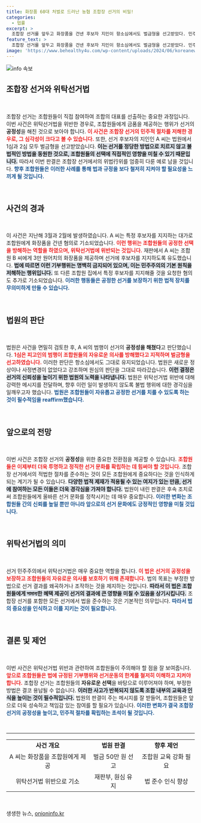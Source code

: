 ```yaml
---
title: 화장품 60대 처벌로 드러난 농협 조합장 선거의 비밀!
categories:
  - 법률
excerpt: >
  조합장 선거를 앞두고 화장품을 건넨 후보자 지인이 항소심에서도 벌금형을 선고받았다. 민주적 절차를 해친 이 사건, 과연 선거의 공정성에 어떤 영향을 미칠까? 클릭해 더 알아보세요!
feature_text: >
  조합장 선거를 앞두고 화장품을 건넨 후보자 지인이 항소심에서도 벌금형을 선고받았다. 민주적 절차를 해친 이 사건, 과연 선거의 공정성에 어떤 영향을 미칠까? 클릭해 더 알아보세요!
image: 'https://www.behealthy4u.com/wp-content/uploads/2024/06/koreanews.jpg'
---
```


<p><img src="https://www.behealthy4u.com/wp-content/uploads/2024/06/koreanews.jpg" alt="info 속보" /></p>

<h2 data-ke-size="size26">조합장 선거와 위탁선거법</h2>

<p data-ke-size="size16">&nbsp;</p>

<p>조합장 선거는 조합원들이 직접 참여하여 조합의 대표를 선출하는 중요한 과정입니다. 이번 사건은 위탁선거법을 위반한 경우로, 조합원들에게 금품을 제공하는 행위가 선거의 <strong>공정성</strong>을 해친 것으로 보아야 합니다. <b><span style="color: #ee2323;">이 사건은 조합장 선거의 민주적 절차를 저해한 경우로, 그 심각성이 크다고 볼 수 있습니다.</span></b> 또한, 선거 후보자의 지인인 A 씨는 법원에서 1심과 2심 모두 벌금형을 선고받았습니다. <b><span style="background-color: #21538527;">이는 선거를 정당한 방법으로 치르지 않고 불법적인 방법을 동원한 것으로, 조합원들의 선택에 직접적인 영향을 미칠 수 있기 때문입니다.</span></b> 따라서 이번 판결은 조합장 선거에서의 위법行위를 엄중히 다룬 예로 남을 것입니다. <b><span style="color: #1a5490;">향후 조합원들은 이러한 사례를 통해 법과 규정을 보다 철저히 지켜야 할 필요성을 느끼게 될 것입니다.</span></b></p>

<p data-ke-size="size16">&nbsp;</p>

<h2 data-ke-size="size26">사건의 경과</h2>

<p data-ke-size="size16">&nbsp;</p>

<p>이 사건은 지난해 3월과 2월에 발생하였습니다. A 씨는 특정 후보자를 지지하는 대가로 조합원에게 화장품을 건넨 혐의로 기소되었습니다. <b><span style="color: #ee2323;">이런 행위는 조합원들의 공정한 선택을 방해하는 역할을 하였으며, 위탁선거법에 위반되는 것입니다.</span></b> 재판에서 A 씨는 조합원 B 씨에게 3만 원어치의 화장품을 제공하며 선거에 후보자를 지지하도록 유도했습니다. <b><span style="background-color: #21538527;">법에 따르면 이런 기부행위는 명백히 금지되어 있으며, 이는 민주주의의 기본 원칙을 저해하는 행위입니다.</span></b> 또 다른 조합원 집에서 특정 후보자를 지지해줄 것을 요청한 혐의도 추가로 기소되었습니다. <b><span style="color: #1a5490;">이러한 행동들은 공정한 선거를 보장하기 위한 법적 장치를 무의미하게 만들 수 있습니다.</span></b></p>

<p data-ke-size="size16">&nbsp;</p>

<h2 data-ke-size="size26">법원의 판단</h2>

<p data-ke-size="size16">&nbsp;</p>

<p>법원은 사건을 면밀히 검토한 후, A 씨의 범행이 선거의 <strong>공정성을 해쳤다</strong>고 판단했습니다. <b><span style="color: #ee2323;">1심은 피고인의 범행이 조합원들의 자유로운 의사를 방해했다고 지적하며 벌금형을 선고하였습니다.</span></b> 이러한 판단은 항소심에서도 그대로 유지되었습니다. 법원은 새로운 정상이나 사정변경이 없었다고 강조하며 원심의 판단을 그대로 따라갔습니다. <b><span style="background-color: #21538527;">이런 결정은 선거의 신뢰성을 높이기 위한 법원의 노력을 나타냅니다.</span></b> 법원은 위탁선거법 위반에 대해 강력한 메시지를 전달하며, 향후 이런 일이 발생하지 않도록 불법 행위에 대한 경각심을 일깨우고자 했습니다. <b><span style="color: #1a5490;">법원은 조합원들이 자유롭고 공정한 선거를 치를 수 있도록 하는 것이 필수적임을 reaffirm했습니다.</span></b></p>

<p data-ke-size="size16">&nbsp;</p>

<h2 data-ke-size="size26">앞으로의 전망</h2>

<p data-ke-size="size16">&nbsp;</p>

<p>이번 사건은 조합장 선거의 <strong>공정성</strong>을 위한 중요한 전환점을 제공할 수 있습니다. <b><span style="color: #ee2323;">조합원들은 이제부터 더욱 투명하고 정직한 선거 문화를 확립하는 데 힘써야 할 것입니다.</span></b> 조합장 선거에서의 적법한 절차를 준수하는 것이 모든 조합원에게 중요하다는 것을 인식하게 되는 계기가 될 수 있습니다. <b><span style="background-color: #21538527;">다양한 법적 제재가 적용될 수 있는 여지가 있는 만큼, 선거에 참여하는 모든 이들은 더욱 경각심을 가져야 합니다.</span></b> 법원이 내린 판결은 후속 조치로써 조합원들에게 올바른 선거 문화를 정착시키는 데 매우 중요합니다. <b><span style="color: #1a5490;">이러한 변화는 조합원들 간의 신뢰를 높일 뿐만 아니라 앞으로의 선거 문화에도 긍정적인 영향을 미칠 것입니다.</span></b></p>

<p data-ke-size="size16">&nbsp;</p>

<h2 data-ke-size="size26">위탁선거법의 의미</h2>

<p data-ke-size="size16">&nbsp;</p>

<p>선거 민주주의에서 위탁선거법은 매우 중요한 역할을 합니다. <b><span style="color: #ee2323;">이 법은 선거의 공정성을 보장하고 조합원들의 자유로운 의사를 보호하기 위해 존재합니다.</span></b> 법의 목표는 부정한 방법으로 선거 결과를 왜곡하거나 조작하는 것을 제지하는 것입니다. <b><span style="background-color: #21538527;">따라서 이 법은 조합원들에게 সামান্য한 혜택 제공이 선거의 결과에 큰 영향을 미칠 수 있음을 상기시킵니다.</span></b> 조합장 선거를 포함한 모든 선거에서 법을 준수하는 것은 기본적인 의무입니다. <b><span style="color: #1a5490;">따라서 법의 중요성을 인식하고 이를 지키는 것이 필요합니다.</span></b></p>

<p data-ke-size="size16">&nbsp;</p>

<h2 data-ke-size="size26">결론 및 제언</h2>

<p data-ke-size="size16">&nbsp;</p>

<p>이번 사건은 위탁선거법 위반과 관련하여 조합원들이 주의해야 할 점을 잘 보여줍니다. <b><span style="color: #ee2323;">앞으로 조합원들은 법에 규정된 기부행위와 선거운동의 한계를 철저히 이해하고 지켜야 합니다.</span></b> 조합장 선거는 조합원들의 <strong>자유로운 선택</strong>을 바탕으로 이루어져야 하며, 부정한 방법은 결코 용납될 수 없습니다. <b><span style="background-color: #21538527;">이러한 사고가 반복되지 않도록 조합 내부의 교육과 인식을 높이는 것이 필수적입니다.</span></b> 법원의 판결이 주는 메시지를 잘 받들어, 조합원들은 앞으로 더욱 성숙하고 책임감 있는 참여를 할 필요가 있습니다. <b><span style="color: #1a5490;">이러한 변화가 결국 조합장 선거의 공정성을 높이고, 민주적 절차를 확립하는 초석이 될 것입니다.</span></b></p>

<p data-ke-size="size16">&nbsp;</p>

<hr>

<table style="width: 100%; border-collapse: collapse;">
    <tr>
        <td style="text-align: center; height: 17px;"><b>사건 개요</b></td>
        <td style="text-align: center; height: 17px;"><b>법원 판결</b></td>
        <td style="text-align: center; height: 17px;"><b>향후 제언</b></td>
    </tr>
    <tr>
        <td style="text-align: center; height: 17px;">A 씨는 화장품을 조합원에게 제공</td>
        <td style="text-align: center; height: 17px;">벌금 50만 원 선고</td>
        <td style="text-align: center; height: 17px;">조합원 교육 강화 필요</td>
    </tr>
    <tr>
        <td style="text-align: center; height: 17px;">위탁선거법 위반으로 기소</td>
        <td style="text-align: center; height: 17px;">재판부, 원심 유지</td>
        <td style="text-align: center; height: 17px;">법 준수 인식 향상</td>
    </tr>
</table> 

<p data-ke-size="size16">&nbsp;</p>
생생한 뉴스, <a href="https://onioninfo.kr" rel="dofollow">onioninfo.kr</a>


